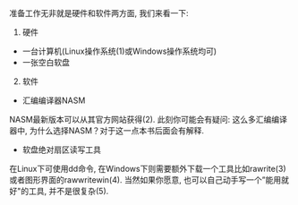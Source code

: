 
准备工作无非就是硬件和软件两方面, 我们来看一下: 

1. 硬件

- 一台计算机(Linux操作系统(1)或Windows操作系统均可)
- 一张空白软盘

2. 软件

- 汇编编译器NASM

NASM最新版本可以从其官方网站获得(2). 此刻你可能会有疑问: 这么多汇编编译器中, 为什么选择NASM？对于这一点本书后面会有解释. 

- 软盘绝对扇区读写工具

在Linux下可使用dd命令, 在Windows下则需要额外下载一个工具比如rawrite(3)或者图形界面的rawwritewin(4). 当然如果你愿意, 也可以自己动手写一个”能用就好"的工具, 并不是很复杂(5). 

